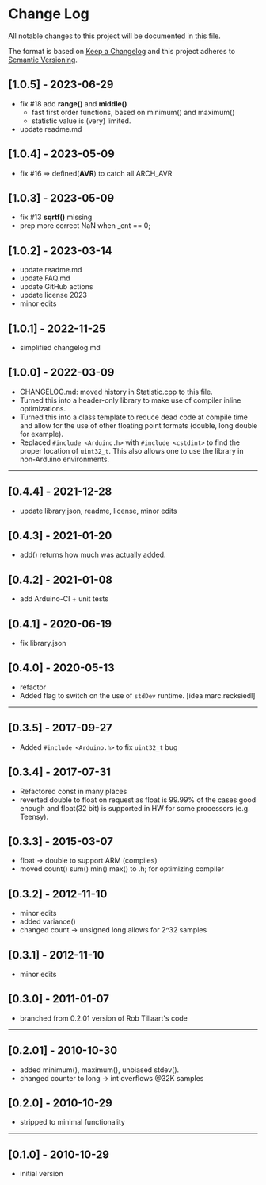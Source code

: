 # Change Log
All notable changes to this project will be documented in this file.

The format is based on [Keep a Changelog](http://keepachangelog.com/)
and this project adheres to [Semantic Versioning](http://semver.org/).


## [1.0.5] - 2023-06-29
- fix #18 add **range()** and **middle()**
  - fast first order functions, based on minimum() and maximum()
  - statistic value is (very) limited.
- update readme.md


## [1.0.4] - 2023-05-09
- fix #16 => defined(__AVR__) to catch all ARCH_AVR

## [1.0.3] - 2023-05-09
- fix #13 **sqrtf()** missing
- prep more correct NaN when \_cnt == 0;

## [1.0.2] - 2023-03-14
- update readme.md
- update FAQ.md
- update GitHub actions
- update license 2023
- minor edits

## [1.0.1] - 2022-11-25
- simplified changelog.md

## [1.0.0] - 2022-03-09
- CHANGELOG.md: moved history in Statistic.cpp to this file.
- Turned this into a header-only library to make use of compiler
  inline optimizations.
- Turned this into a class template to reduce dead code at compile
  time and allow for the use of other floating point formats (double,
  long double for example).
- Replaced `#include <Arduino.h>` with `#include <cstdint>` to find
  the proper location of `uint32_t`.  This also allows one to use the
  library in non-Arduino environments.

----

## [0.4.4] - 2021-12-28
- update library.json, readme, license, minor edits

## [0.4.3] - 2021-01-20
- add() returns how much was actually added.

## [0.4.2] - 2021-01-08
- add Arduino-CI + unit tests

## [0.4.1] - 2020-06-19
- fix library.json

## [0.4.0] - 2020-05-13
- refactor
- Added flag to switch on the use of `stdDev` runtime. [idea marc.recksiedl]

----

## [0.3.5] - 2017-09-27
- Added `#include <Arduino.h>` to fix `uint32_t` bug

## [0.3.4] - 2017-07-31
- Refactored const in many places
- reverted double to float on request as float is 99.99% of the
  cases good enough and float(32 bit) is supported in HW for some
  processors (e.g. Teensy).

## [0.3.3] - 2015-03-07
- float -> double to support ARM (compiles)
- moved count() sum() min() max() to .h; for optimizing compiler

## [0.3.2] - 2012-11-10
- minor edits
- added variance()
- changed count -> unsigned long allows for 2^32 samples

## [0.3.1] - 2012-11-10
- minor edits

## [0.3.0] - 2011-01-07
- branched from 0.2.01 version of Rob Tillaart's code

----

## [0.2.01] - 2010-10-30
- added minimum(), maximum(), unbiased stdev().
- changed counter to long -> int overflows @32K samples

## [0.2.0] - 2010-10-29
- stripped to minimal functionality

----

## [0.1.0] - 2010-10-29
- initial version
